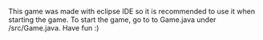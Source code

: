 This game was made with eclipse IDE so it is recommended to use it when starting the game.
To start the game, go to to Game.java under /src/Game.java.
Have fun :)
